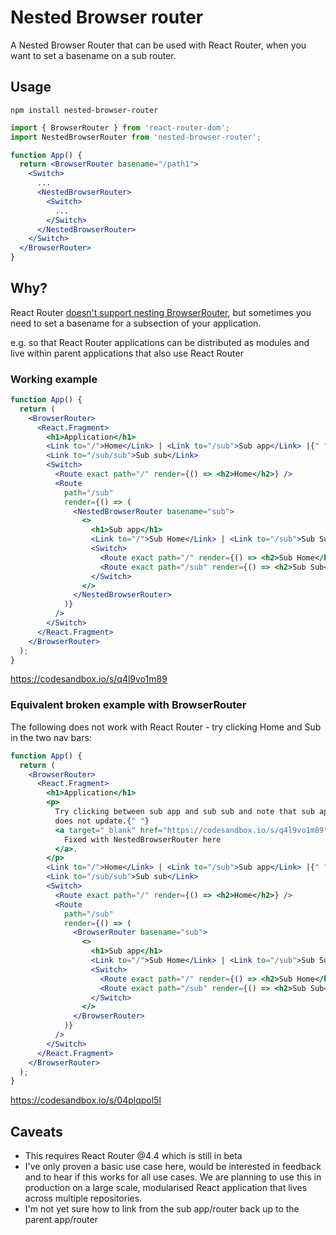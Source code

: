 # Nested Browser router

A Nested Browser Router that can be used with React Router, when you want to set a basename on a sub router.

## Usage

`npm install nested-browser-router`

```jsx
import { BrowserRouter } from 'react-router-dom';
import NestedBrowserRouter from 'nested-browser-router';

function App() {
  return <BrowserRouter basename="/path1">
    <Switch>
      ...
      <NestedBrowserRouter>
        <Switch>
          ...
        </Switch>
      </NestedBrowserRouter>
    </Switch>
  </BrowserRouter>
}
```

## Why?

React Router [doesn't support nesting BrowserRouter](https://github.com/ReactTraining/react-router/issues/5291#issuecomment-311720082), but sometimes you need to set a basename for a subsection of your application.

e.g. so that React Router applications can be distributed as modules and live within parent applications that also use React Router

### Working example

```jsx
function App() {
  return (
    <BrowserRouter>
      <React.Fragment>
        <h1>Application</h1>
        <Link to="/">Home</Link> | <Link to="/sub">Sub app</Link> |{" "}
        <Link to="/sub/sub">Sub sub</Link>
        <Switch>
          <Route exact path="/" render={() => <h2>Home</h2>} />
          <Route
            path="/sub"
            render={() => (
              <NestedBrowserRouter basename="sub">
                <>
                  <h1>Sub app</h1>
                  <Link to="/">Sub Home</Link> | <Link to="/sub">Sub Sub</Link>
                  <Switch>
                    <Route exact path="/" render={() => <h2>Sub Home</h2>} />
                    <Route exact path="/sub" render={() => <h2>Sub Sub</h2>} />
                  </Switch>
                </>
              </NestedBrowserRouter>
            )}
          />
        </Switch>
      </React.Fragment>
    </BrowserRouter>
  );
}
```

https://codesandbox.io/s/q4l9vo1m89

### Equivalent broken example with BrowserRouter

The following does not work with React Router - try clicking Home and Sub in the two nav bars:

```jsx
function App() {
  return (
    <BrowserRouter>
      <React.Fragment>
        <h1>Application</h1>
        <p>
          Try clicking between sub app and sub sub and note that sub app below
          does not update.{" "}
          <a target="_blank" href="https://codesandbox.io/s/q4l9vo1m89">
            Fixed with NestedBrowserRouter here
          </a>.
        </p>
        <Link to="/">Home</Link> | <Link to="/sub">Sub app</Link> |{" "}
        <Link to="/sub/sub">Sub sub</Link>
        <Switch>
          <Route exact path="/" render={() => <h2>Home</h2>} />
          <Route
            path="/sub"
            render={() => (
              <BrowserRouter basename="sub">
                <>
                  <h1>Sub app</h1>
                  <Link to="/">Sub Home</Link> | <Link to="/sub">Sub Sub</Link>
                  <Switch>
                    <Route exact path="/" render={() => <h2>Sub Home</h2>} />
                    <Route exact path="/sub" render={() => <h2>Sub Sub</h2>} />
                  </Switch>
                </>
              </BrowserRouter>
            )}
          />
        </Switch>
      </React.Fragment>
    </BrowserRouter>
  );
}
```

https://codesandbox.io/s/04plqpol5l


## Caveats

- This requires React Router @4.4 which is still in beta
- I've only proven a basic use case here, would be interested in feedback and to hear if this works for all use cases. We are planning to use this in production on a large scale, modularised React application that lives across multiple repositories.
- I'm not yet sure how to link from the sub app/router back up to the parent app/router
